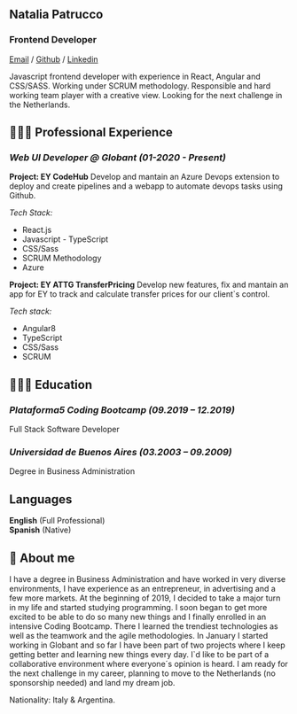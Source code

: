 ## Natalia Patrucco

### Frontend Developer

[Email](mailto:patrucconatalia@gmail.com) / [Github](https://www.github.com/nataliapatrucco) / [Linkedin](https://www.linkedin.com/in/nataliapatrucco)

Javascript frontend developer with experience in React, Angular and CSS/SASS.
Working under SCRUM methodology.
Responsible and hard working team player with a creative view.
Looking for the next challenge in the Netherlands.

## 👩🏼‍💻 Professional Experience

### _Web UI Developer @ Globant_ _(01-2020 - Present)_

**Project: EY CodeHub**
Develop and mantain an Azure Devops extension to deploy and create pipelines and a webapp to automate devops tasks using Github.

_Tech Stack:_

- React.js
- Javascript - TypeScript
- CSS/Sass
- SCRUM Methodology
- Azure

**Project: EY ATTG TransferPricing**
Develop new features, fix and mantain an app for EY to track and calculate transfer prices for our client`s control.

_Tech stack:_

- Angular8
- TypeScript
- CSS/Sass
- SCRUM


## 👩🏼‍🎓 Education

### _Plataforma5 Coding Bootcamp (09.2019 – 12.2019)_

Full Stack Software Developer

### _Universidad de Buenos Aires (03.2003 – 09.2009)_

Degree in Business Administration

## Languages

**English** (Full Professional)\
**Spanish** (Native)


## 📌 About me

I have a degree in Business Administration and have worked in very diverse environments, I have experience as an entrepreneur, in advertising and a few more markets. At the beginning of 2019, I decided to take a major turn in my life and started studying programming. I soon began to get more excited to be able to do so many new things and I finally enrolled in an intensive Coding Bootcamp. There I learned the trendiest technologies as well as the teamwork and the agile methodologies. In January I started working in Globant and so far I have been part of two projects where I keep getting better and learning new things every day. I`d like to be part of a collaborative environment where everyone´s opinion is heard. I am ready for the next challenge in my career, planning to move to the Netherlands (no sponsorship needed) and land my dream job.

Nationality: Italy & Argentina.